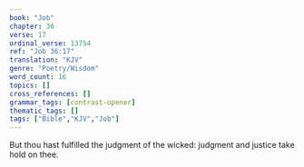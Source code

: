 ```yaml
---
book: "Job"
chapter: 36
verse: 17
ordinal_verse: 13754
ref: "Job 36:17"
translation: "KJV"
genre: "Poetry/Wisdom"
word_count: 16
topics: []
cross_references: []
grammar_tags: [contrast-opener]
thematic_tags: []
tags: ["Bible","KJV","Job"]
---
```

But thou hast fulfilled the judgment of the wicked: judgment and justice take hold on thee.
